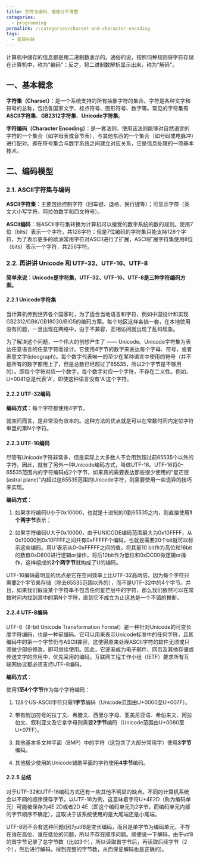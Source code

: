 ```yaml
---
title: 字符与编码，傻傻分不清楚
categories:
  - programming
permalink: /:categories/charset-and-character-encoding
tags: 
  - 查漏补缺
---
```


计算机中储存的信息都是用二进制数表示的。通俗的说，按照何种规则将字符存储在计算机中，称为"编码"；反之，将二进制数解析显示出来，称为"解码"。

<!--more-->

## 一、基本概念

**字符集（Charset）**：是一个系统支持的所有抽象字符的集合。字符是各种文字和符号的总称，包括各国家文字、标点符号、图形符号、数字等。常见的字符集有**ASCII字符集**、**GB2312字符集**、**Unicode字符集**。

**字符编码（Character Encoding）**：是一套法则，使用该法则能够对自然语言的字符的一个集合（如字母表或音节表），与其他东西的一个集合（如号码或电脉冲）进行配对。即在符号集合与数字系统之间建立对应关系，它是信息处理的一项基本技术。

## 二、编码模型

### 2.1. ASCII字符集与编码

**ASCII字符集**：主要包括控制字符（回车键、退格、换行键等）；可显示字符（英文大小写字符、阿拉伯数字和西文符号）。

**ASCII编码**：将ASCII字符集转换为计算机可以接受的数字系统的数的规则。使用7位（bits）表示一个字符，共128字符；但是7位编码的字符集只能支持128个字符，为了表示更多的欧洲常用字符对ASCII进行了扩展，ASCII扩展字符集使用8位（bits）表示一个字符，共256字符。


### 2.2. 再讲讲 Unicode 和 UTF-32、UTF-16、UTF-8

**简单来说：Unicode是字符集，UTF-32、UTF-16、UTF-8是三种字符编码方案。**

#### 2.2.1 Unicode字符集

当计算机传到世界各个国家时，为了适合当地语言和字符，例如中国设计和实现GB2312/GBK/GB18030/BIG5的编码方案。每个地区这样各搞一套，在本地使用没有问题，一旦出现在网络中，由于不兼容，互相访问就出现了乱码现象。

为了解决这个问题，一个伟大的创想产生了 —— Unicode。Unicode字符集为表达任意语言的任意字符而设计。它使用4字节的数字来表达每个字母、符号，或者表意文字(ideograph)。每个数字代表唯一的至少在某种语言中使用的符号（并不是所有的数字都用上了，但是总数已经超过了65535，所以2个字节是不够用的）。即每个字符对应一个数字，每个数字对应一个字符，不存在二义性。例如，U+0041总是代表'A'，即使这种语言没有'A'这个字符。

#### 2.2.2 UTF-32编码

**编码方式**：每个字符都使用4字节。

就空间而言，是非常没有效率的。这种方法的优点就是可以在常数时间内定位字符串里的第N个字符。

#### 2.2.3 UTF-16编码

尽管有Unicode字符非常多，但是实际上大多数人不会用到超过前65535个以外的字符。因此，就有了另外一种Unicode编码方式，叫做UTF-16。UTF-16将0–65535范围内的字符编码成2个字节，如果真的需要表达那些很少使用的"星芒层(astral plane)"内超过这65535范围的Unicode字符，则需要使用一些诡异的技巧来实现。

**编码方式**：

1. 如果字符编码U小于0x10000，也就是十进制的0到65535之内，则直接使用**1个两字节**表示；

2. 如果字符编码U大于0x10000，由于UNICODE编码范围最大为0x10FFFF，从0x10000到0x10FFFF之间共有0xFFFFF个编码，也就是需要20个bit就可以标示这些编码。用U'表示从0-0xFFFFF之间的值，将其前10 bit作为高位和16bit的数值0xD800进行逻辑or操作，将后10bit作为低位和0xDC00做逻辑or操作，这样组成的**2个两字节**就构成了U的编码。

UTF-16编码最明显的优点是它在空间效率上比UTF-32高两倍，因为每个字符只需要2个字节来存储（除去65535范围以外的），而不是UTF-32中的4个字节。并且，如果我们假设某个字符串不包含任何星芒层中的字符，那么我们依然可以在常数时间内找到其中的第N个字符，直到它不成立为止这总是一个不错的推断。

#### 2.2.4 UTF-8编码

UTF-8（8-bit Unicode Transformation Format）是一种针对Unicode的可变长度字符编码，也是一种前缀码。它可以用来表示Unicode标准中的任何字符，且其编码中的第一个字节仍与ASCII兼容，这使得原来处理ASCII字符的软件无须或只须做少部份修改，即可继续使用。因此，它逐渐成为电子邮件、网页及其他存储或传送文字的应用中，优先采用的编码。互联网工程工作小组（IETF）要求所有互联网协议都必须支持UTF-8编码。

**编码方式**：

使用**1至4个字节**作为每个字符编码：

1. 128个US-ASCII字符只需**1字节**编码（Unicode范围由U+0000至U+007F）。

2. 带有附加符号的拉丁文、希腊文、西里尔字母、亚美尼亚语、希伯来文、阿拉伯文、叙利亚文及它拿字母则需要**2字节**编码（Unicode范围由U+0080至U+07FF）。

3. 其他基本多文种平面（BMP）中的字符（这包含了大部分常用字）使用**3字节**编码。

4. 其他极少使用的Unicode辅助平面的字符使用**4字节**编码。


#### 2.2.5 总结

对于UTF-32和UTF-16编码方式还有一些其他不明显的缺点。不同的计算机系统会以不同的顺序保存字节。以UTF-16为例，这意味着字符U+4E2D（称为编码单元）可能被保存为4E 2D或者2D 4E（即这个编码单元为2字节，而编码单元内部的字节顺序不确定），这取决于该系统使用的是大尾端还是小尾端。

UTF-8则不会有这种问题(因为utf8是变长编码，而且是单字节为编码单元，不存在谁在高位、谁在低位的问题，所以不存在顺序问题。顺便说一下解码，由于utf8的首字节记录了总字节数（比如3个），所以读取首字节后，再读取后续字节（2个），然后进行解码，得到完整的字节数，从而保证解码也是正确的)。
